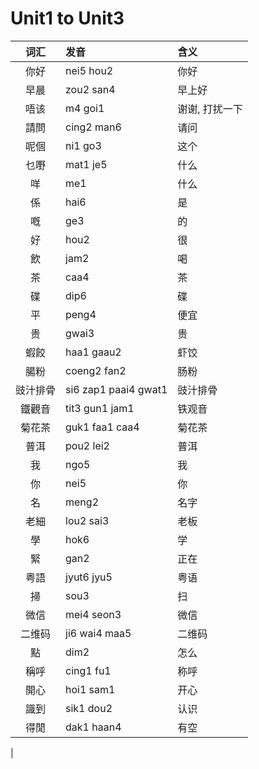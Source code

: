 # Unit1 to Unit3 

| 词汇 | 发音 | 含义 |
| :--: | :-- | :-- |
| 你好 | nei5 hou2 | 你好 |
| 早晨 | zou2 san4 | 早上好 |
| 唔该 | m4 goi1 | 谢谢, 打扰一下 | 
| 請問 | cing2 man6 | 请问 |
| 呢個 | ni1 go3 | 这个 |
| 乜嘢 | mat1 je5 | 什么 |
| 咩 | me1 | 什么 |
| 係 | hai6 | 是 |
| 嘅 | ge3 | 的 |
| 好 | hou2 | 很 |
| 飲 | jam2 | 喝 |
| 茶 | caa4 | 茶 |
| 碟 | dip6 | 碟 |
| 平 | peng4 | 便宜 |
| 贵 | gwai3 | 贵 |
| 蝦餃 | haa1 gaau2 | 虾饺 |
| 腸粉 | coeng2 fan2 | 肠粉 |
| 豉汁排骨 | si6 zap1 paai4 gwat1 | 豉汁排骨 |
| 鐵觀音 | tit3 gun1 jam1 | 铁观音 |
| 菊花茶 | guk1 faa1 caa4 | 菊花茶 |
| 普洱 | pou2 lei2 | 普洱 |
| 我 | ngo5 | 我 |
| 你 | nei5 | 你 |
| 名 | meng2 | 名字 |
| 老細 | lou2 sai3 | 老板 |
| 學 | hok6 | 学 |
| 緊 | gan2 | 正在 |
| 粤語 | jyut6 jyu5 | 粤语 |
| 掃 | sou3 | 扫 |
| 微信 | mei4 seon3 | 微信 |
| 二维码 | ji6 wai4 maa5 | 二维码 |
| 點 | dim2 | 怎么 |
| 稱呼 | cing1 fu1 | 称呼 |
| 開心 | hoi1 sam1 | 开心 |
| 識到 | sik1 dou2 | 认识 |
| 得閒 | dak1 haan4 | 有空 |
| 
